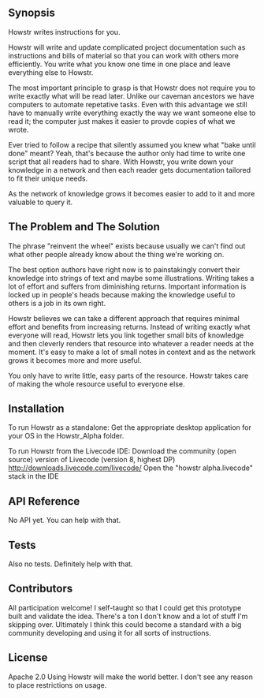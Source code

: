 ## Synopsis

Howstr writes instructions for you.

Howstr will write and update complicated project documentation such as instructions and bills of material so that you can work with others more efficiently. You write what you know one time in one place and leave everything else to Howstr. 

The most important principle to grasp is that Howstr does not require you to write exactly what will be read later. Unlike our caveman ancestors we have computers to automate repetative tasks. Even with this advantage we still have to manually write everything exactly the way we want someone else to read it; the computer just makes it easier to provde copies of what we wrote. 

Ever tried to follow a recipe that silently assumed you knew what "bake until done" meant? Yeah, that's because the author only had time to write one script that all readers had to share. With Howstr, you write down your knowledge in a network and then each reader gets documentation tailored to fit their unique needs.

As the network of knowledge grows it becomes easier to add to it and more valuable to query it. 

## The Problem and The Solution

The phrase "reinvent the wheel" exists because usually we can't find out what other people already know about the thing we're working on. 

The best option authors have right now is to painstakingly convert their knowledge into strings of text and maybe some illustrations. Writing takes a lot of effort and suffers from diminishing returns. Important information is locked up in people's heads because making the knowledge useful to others is a job in its own right.

Howstr believes we can take a different approach that requires minimal effort and benefits from increasing returns. Instead of writing exactly what everyone will read, Howstr lets you link together small bits of knowledge and then cleverly renders that resource into whatever a reader needs at the moment. It's easy to make a lot of small notes in context and as the network grows it becomes more and more useful.

You only have to write little, easy parts of the resource. Howstr takes care of making the whole resource useful to everyone else.

## Installation

To run Howstr as a standalone:
Get the appropriate desktop application for your OS in the Howstr_Alpha folder.

To run Howstr from the Livecode IDE:
Download the community (open source) version of Livecode (version 8, highest DP) http://downloads.livecode.com/livecode/
Open the "howstr alpha.livecode" stack in the IDE

## API Reference

No API yet. You can help with that.

## Tests

Also no tests. Definitely help with that.

## Contributors

All participation welcome! I self-taught so that I could get this prototype built and validate the idea. There's a ton I don't know and a lot of stuff I'm skipping over. Ultimately I think this could become a standard with a big community developing and using it for all sorts of instructions.

## License

Apache 2.0 Using Howstr will make the world better. I don't see any reason to place restrictions on usage.